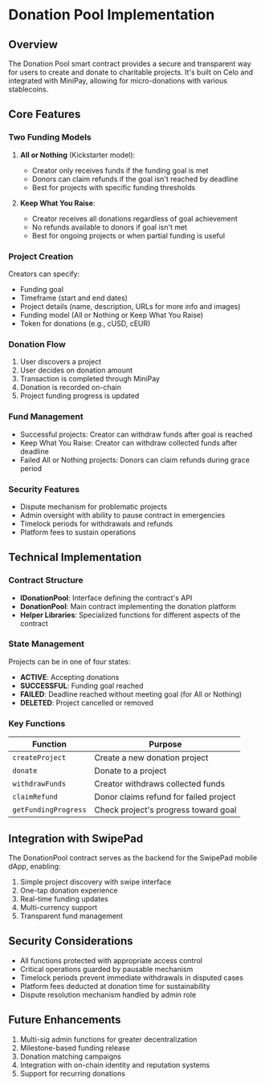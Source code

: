 # Donation Pool Implementation

## Overview

The Donation Pool smart contract provides a secure and transparent way for users to create and donate to charitable projects. It's built on Celo and integrated with MiniPay, allowing for micro-donations with various stablecoins.

## Core Features

### Two Funding Models

1. **All or Nothing** (Kickstarter model):
   - Creator only receives funds if the funding goal is met
   - Donors can claim refunds if the goal isn't reached by deadline
   - Best for projects with specific funding thresholds

2. **Keep What You Raise**:
   - Creator receives all donations regardless of goal achievement
   - No refunds available to donors if goal isn't met
   - Best for ongoing projects or when partial funding is useful

### Project Creation

Creators can specify:
- Funding goal
- Timeframe (start and end dates)
- Project details (name, description, URLs for more info and images)
- Funding model (All or Nothing or Keep What You Raise)
- Token for donations (e.g., cUSD, cEUR)

### Donation Flow

1. User discovers a project
2. User decides on donation amount
3. Transaction is completed through MiniPay
4. Donation is recorded on-chain
5. Project funding progress is updated

### Fund Management

- Successful projects: Creator can withdraw funds after goal is reached
- Keep What You Raise: Creator can withdraw collected funds after deadline
- Failed All or Nothing projects: Donors can claim refunds during grace period

### Security Features

- Dispute mechanism for problematic projects
- Admin oversight with ability to pause contract in emergencies
- Timelock periods for withdrawals and refunds
- Platform fees to sustain operations

## Technical Implementation

### Contract Structure

- **IDonationPool**: Interface defining the contract's API
- **DonationPool**: Main contract implementing the donation platform
- **Helper Libraries**: Specialized functions for different aspects of the contract

### State Management

Projects can be in one of four states:
- **ACTIVE**: Accepting donations
- **SUCCESSFUL**: Funding goal reached
- **FAILED**: Deadline reached without meeting goal (for All or Nothing)
- **DELETED**: Project cancelled or removed

### Key Functions

| Function | Purpose |
| --- | --- |
| `createProject` | Create a new donation project |
| `donate` | Donate to a project |
| `withdrawFunds` | Creator withdraws collected funds |
| `claimRefund` | Donor claims refund for failed project |
| `getFundingProgress` | Check project's progress toward goal |

## Integration with SwipePad

The DonationPool contract serves as the backend for the SwipePad mobile dApp, enabling:

1. Simple project discovery with swipe interface
2. One-tap donation experience
3. Real-time funding updates
4. Multi-currency support
5. Transparent fund management

## Security Considerations

- All functions protected with appropriate access control
- Critical operations guarded by pausable mechanism
- Timelock periods prevent immediate withdrawals in disputed cases
- Platform fees deducted at donation time for sustainability
- Dispute resolution mechanism handled by admin role

## Future Enhancements

1. Multi-sig admin functions for greater decentralization
2. Milestone-based funding release
3. Donation matching campaigns
4. Integration with on-chain identity and reputation systems
5. Support for recurring donations 